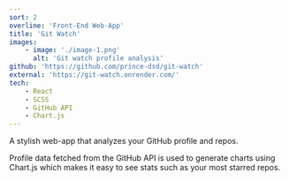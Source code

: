 ```yaml
---
sort: 2
overline: 'Front-End Web-App'
title: 'Git Watch'
images:
    - image: './image-1.png'
      alt: 'Git watch profile analysis'
github: 'https://github.com/prince-dsd/git-watch'
external: 'https://git-watch.onrender.com/'
tech:
    - React
    - SCSS
    - GitHub API
    - Chart.js
---
```


A stylish web-app that analyzes your GitHub profile and repos.

Profile data fetched from the GitHub API is used to generate charts using Chart.js which makes it easy to see stats such as your most starred repos.
